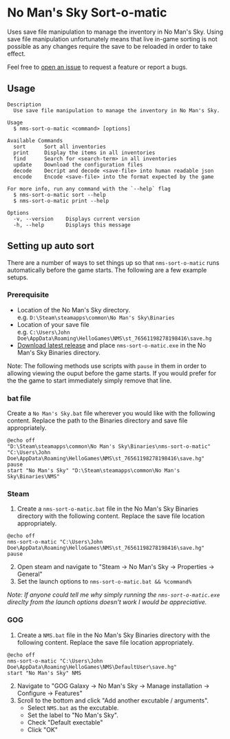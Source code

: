# No Man's Sky Sort-o-matic
Uses save file manipulation to manage the inventory in No Man's Sky. Using save file manipulation unfortunately means that live in-game sorting is not possible as any changes require the save to be reloaded in order to take effect.

Feel free to [open an issue](https://github.com/RedHatter/nms-sort-o-matic/issues/new) to request a feature or report a bugs.

## Usage

```
Description
  Use save file manipulation to manage the inventory in No Man's Sky.
  
Usage
  $ nms-sort-o-matic <command> [options]
  
Available Commands
  sort      Sort all inventories
  print     Display the items in all inventories
  find      Search for <search-term> in all inventories
  update    Download the configuration files
  decode    Decript and decode <save-file> into human readable json
  encode    Encode <save-file> into the format expected by the game
  
For more info, run any command with the `--help` flag
  $ nms-sort-o-matic sort --help
  $ nms-sort-o-matic print --help

Options
  -v, --version    Displays current version
  -h, --help       Displays this message   
```

## Setting up auto sort
There are a number of ways to set things up so that `nms-sort-o-matic` runs automatically before the game starts. The following are a few example setups.

### Prerequisite
* Location of the No Man's Sky directory.  
  e.g. `D:\Steam\steamapps\common\No Man's Sky\Binaries`
* Location of your save file  
  e.g. `C:\Users\John Doe\AppData\Roaming\HelloGames\NMS\st_76561198278198416\save.hg`
* [Download latest release](https://github.com/RedHatter/nms-sort-o-matic/releases/latest/download/nms-sort-o-matic.exe) and place `nms-sort-o-matic.exe` in the No Man's Sky Binaries directory. 

Note: The following methods use scripts with `pause` in them in order to allowing viewing the ouput before the game starts. If you would prefer for the the game to start immediately simply remove that line.
### bat file

Create a `No Man's Sky.bat` file wherever you would like with the following content. Replace the path to the Binaries directory and save file appropriately.
```
@echo off
"D:\Steam\steamapps\common\No Man's Sky\Binaries\nms-sort-o-matic" "C:\Users\John Doe\AppData\Roaming\HelloGames\NMS\st_76561198278198416\save.hg"
pause
start "No Man's Sky" "D:\Steam\steamapps\common\No Man's Sky\Binaries\NMS"
```

### Steam
1. Create a `nms-sort-o-matic.bat` file in the No Man's Sky Binaries directory with the following content. Replace the save file location appropriately.
```
@echo off
nms-sort-o-matic "C:\Users\John Doe\AppData\Roaming\HelloGames\NMS\st_76561198278198416\save.hg"
pause
```
2. Open steam and navigate to "Steam -> No Man's Sky -> Properties -> General"
3. Set the launch options to `nms-sort-o-matic.bat && %command%`

*Note: If anyone could tell me why simply running the `nms-sort-o-matic.exe` direclty from the launch options doesn't work I would be appreciative.*

### GOG
1. Create a `NMS.bat` file in the No Man's Sky Binaries directory with the following content. Replace the save file location appropriately.
```
@echo off
nms-sort-o-matic "C:\Users\John Doe\AppData\Roaming\HelloGames\NMS\DefaultUser\save.hg"
start "No Man's Sky" NMS
```
2. Navigate to "GOG Galaxy -> No Man's Sky -> Manage installation -> Configure -> Features"
3. Scroll to the bottom and click "Add another excutable / arguments".
    * Select `NMS.bat` as the excutable.
    * Set the label to "No Man's Sky".
    * Check "Default exectable"
    * Click "OK"